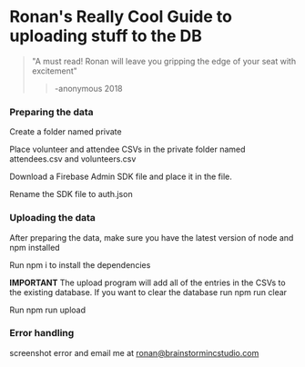 # Ronan's Really Cool Guide to uploading stuff to the DB

> "A must read! Ronan will leave you gripping the edge of your seat with excitement"
> > -anonymous 2018


### Preparing the data
Create a folder named private

Place volunteer and attendee CSVs in the private folder named attendees.csv and volunteers.csv

Download a Firebase Admin SDK file and place it in the file. 

Rename the SDK file to auth.json

### Uploading the data
After preparing the data, make sure you have the latest version of node and npm installed

Run npm i to install the dependencies

**IMPORTANT** The upload program will add all of the entries in the CSVs to the existing database. If you want to clear the database run npm run clear

Run npm run upload

### Error handling
screenshot error and email me at [ronan@brainstormincstudio.com](mailto:ronan@brainstormincstudio.com)


 